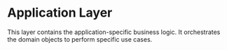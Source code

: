 # Application Layer

This layer contains the application-specific business logic. It orchestrates the domain objects to perform specific use cases.
